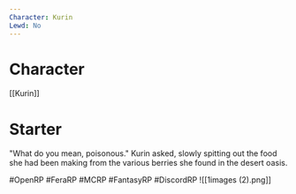 ```yaml
---
Character: Kurin
Lewd: No
---
```

# Character
[[Kurin]]

# Starter
"What do you mean, poisonous." Kurin asked, slowly spitting out the food she had been making from the various berries she found in the desert oasis.

#OpenRP #FeraRP #MCRP #FantasyRP #DiscordRP
![[1images (2).png]]
